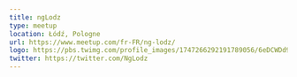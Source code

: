 ```yaml
---
title: ngLodz
type: meetup
location: Łódź, Pologne
url: https://www.meetup.com/fr-FR/ng-lodz/
logo: https://pbs.twimg.com/profile_images/1747266292191789056/6eDCWDd9_400x400.jpg
twitter: https://twitter.com/NgLodz
---
```

